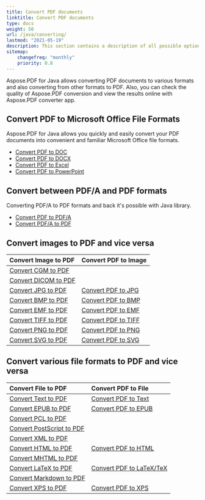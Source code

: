 ```yaml
---
title: Convert PDF documents
linktitle: Convert PDF documents
type: docs
weight: 50
url: /java/converting/
lastmod: "2021-05-19"
description: This section contains a description of all possible options for converting PDF documents on Java using Aspose.PDF library.
sitemap:
    changefreq: "monthly"
    priority: 0.8
---
```


Aspose.PDF for Java allows converting PDF documents to various formats and also converting from other formats to PDF. Also, you can check the quality of Aspose.PDF conversion and view the results online with Aspose.PDF converter app. 

## Convert PDF to Microsoft Office File Formats

Aspose.PDF for Java allows you quickly and easily convert your PDF documents into convenient and familiar Microsoft Office file formats.

- [Convert PDF to DOC](/pdf/java/convert-pdf-to-doc/)
- [Convert PDF to DOCX](/pdf/java/convert-pdf-to-docx/)
- [Convert PDF to Excel](/pdf/java/convert-pdf-to-excel/)
- [Convert PDF to PowerPoint](/pdf/java/convert-pdf-to-powerpoint/)

## Convert between PDF/A and PDF formats

Converting  PDF/A to PDF formats and back it's possible with Java library.

- [Convert PDF to PDF/A](/pdf/java/convert-pdf-file-to-pdfa/)
- [Convert PDF/A to PDF](/pdf/java/convert-pdfa-to-pdf/)

## Convert images to PDF and vice versa

| Convert Image to PDF | Convert PDF to Image |
| :---------------- | :------------------ |
| [Convert CGM to PDF](/pdf/java/convert-cgm-to-pdf/) | |
| [Convert DICOM to PDF](/pdf/java/convert-dicom-to-pdf/)
| [Convert JPG to PDF](/pdf/java/convert-jpg-to-pdf/) | [Convert PDF to JPG](/pdf/java/convert-pdf-to-jpg/) |
| [Convert BMP to PDF](/pdf/java/convert-bmp-to-pdf/) | [Convert PDF to BMP](/pdf/java/convert-pdf-to-bmp/) |
| [Convert EMF to PDF](/pdf/java/convert-emf-to-pdf/) | [Convert PDF to EMF](/pdf/java/convert-pdf-to-emf/) |
| [Convert TIFF to PDF](/pdf/java/convert-tiff-to-pdf/) | [Convert PDF to TIFF](/pdf/java/convert-pdf-to-tiff/) |
| [Convert PNG to PDF](/pdf/java/convert-png-to-pdf/) | [Convert PDF to PNG](/pdf/java/convert-pdf-to-png/) |
| [Convert SVG to PDF](/pdf/java/convert-svg-to-pdf/) | [Convert PDF to SVG](/pdf/java/convert-pdf-to-svg/) |

## Convert various file formats to PDF and vice versa

| Convert File to PDF | Convert PDF to File |
| :---------------- | :------------------ |
| [Convert Text to PDF](/pdf/java/convert-text-to-pdf/) | [Convert PDF to Text](/pdf/java/convert-pdf-to-txt/) |
| [Convert EPUB to PDF](/pdf/java/convert-epub-to-pdf/) | [Convert PDF to EPUB](/pdf/java/convert-pdf-to-epub/)
| [Convert PCL to PDF](/pdf/java/convert-pcl-to-pdf/) | |
| [Convert PostScript to PDF](/pdf/java/convert-postscript-to-pdf/)
| [Convert XML to PDF](/pdf/java/convert-xml-to-pdf/) | |
| [Convert HTML to PDF](/pdf/java/convert-html-to-pdf/) | [Convert PDF to HTML](/pdf/java/convert-pdf-to-html/) |
| [Convert MHTML to PDF](/pdf/java/convert-mhtml-to-pdf/)
| [Convert LaTeX to PDF](/pdf/java/convert-latex-tex-to-pdf/) | [Convert PDF to LaTeX/TeX](/pdf/java/convert-pdf-to-latex-tex/) |
| [Convert Markdown to PDF](/pdf/java/convert-markdown-to-pdf/) | |
| [Convert XPS to PDF](/pdf/java/convert-xps-to-pdf/) | [Convert PDF to XPS](/pdf/java/convert-pdf-to-xps/) |
